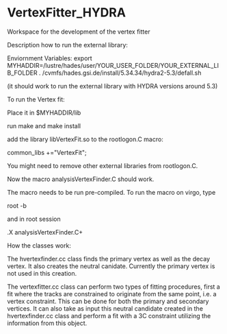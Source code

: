
# VertexFitter_HYDRA

Workspace for the development of the vertex fitter

Description how to run the external library:

Enviornment Variables:
export MYHADDIR=/lustre/hades/user/YOUR_USER_FOLDER/YOUR_EXTERNAL_LIB_FOLDER
. /cvmfs/hades.gsi.de/install/5.34.34/hydra2-5.3/defall.sh

(it should work to run the external library with HYDRA versions around 5.3)

To run the Vertex fit:

Place it in $MYHADDIR/lib

run make 
and make install

add the library libVertexFit.so to the rootlogon.C macro:

common_libs +="VertexFit";

You might need to remove other external libraries from rootlogon.C.

Now the macro analysisVertexFinder.C should work.

The macro needs to be run pre-compiled. To run the macro on virgo, type

root -b

and in root session

.X analysisVertexFinder.C+

How the classes work:

The hvertexfinder.cc class finds the primary vertex as well as the decay vertex. It also creates the neutral canidate. Currently the primary vertex is not used in this creation. 

The vertexfitter.cc class can perform two types of fitting procedures, first a fit where the tracks are constrained to originate from the same point, i.e. a vertex constraint. This can be done for both the primary and secondary vertices. It can also take as input this neutral candidate created in the hvertexfinder.cc class and perform a fit with a 3C constraint utilizing the information from this object. 
